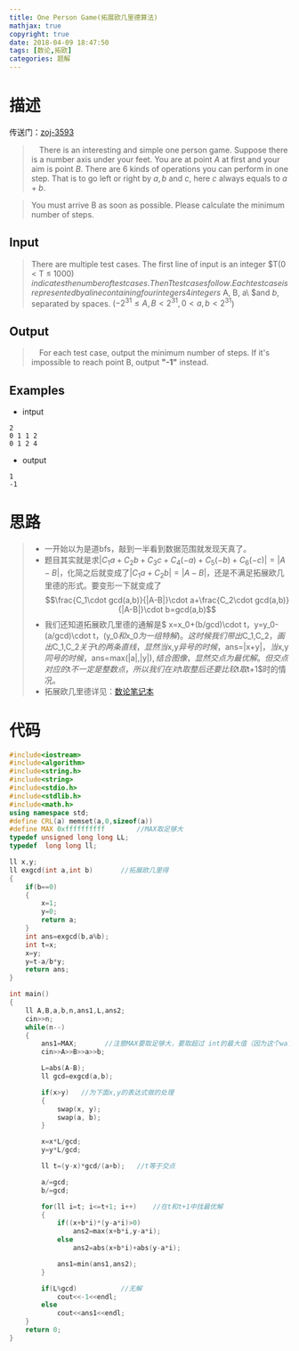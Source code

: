 ```yaml
---
title: One Person Game(拓展欧几里德算法)
mathjax: true
copyright: true
date: 2018-04-09 18:47:50
tags: [数论,拓欧]
categories: 题解
---
```

# 描述
传送门：[zoj-3593](http://acm.zju.edu.cn/onlinejudge/showProblem.do?problemId=4677)

>&emsp;There is an interesting and simple one person game. Suppose there is a number axis under your feet. You are at point $A$ at first and your aim is point $B$. There are 6 kinds of operations you can perform in one step. That is to go left or right by $a,b$ and $c$, here $c$ always equals to $a+b$. 

>You must arrive B as soon as possible. Please calculate the minimum number of steps. 

<!--more-->
## Input
>There are multiple test cases. The first line of input is an integer $T(0 < T ≤ 1000) $indicates the number of test cases. Then T test cases follow. Each test case is represented by a line containing four integers 4 integers$ A, B, a\ $and $b$, separated by spaces. ($-2^{31} ≤ A, B < 2^{31}, 0 < a, b < 2^{31}$) 

## Output
>&emsp;For each test case, output the minimum number of steps. If it's impossible to reach point B, output **"-1"** instead. 

## Examples
* intput
```
2
0 1 1 2
0 1 2 4
```
* output
```
1
-1
```

# 思路
>* 一开始以为是道bfs，敲到一半看到数据范围就发现天真了。
>* 题目其实就是求$|C_1a+C_2b+C_3c+C_4(-a)+C_5(-b)+C_6(-c)|=|A-B|$，化简之后就变成了$|C_1a+C_2b|=|A-B|$，还是不满足拓展欧几里德的形式。要变形一下就变成了
$$\frac{C_1\cdot gcd(a,b)}{|A-B|}\cdot a+\frac{C_2\cdot gcd(a,b)}{|A-B|}\cdot b=gcd(a,b)$$
>* 我们还知道拓展欧几里德的通解是$ x=x_0+(b/gcd)\cdot t$，$y=y_0-(a/gcd)\cdot t$，($y_0$和$x_0$为一组特解)。这时候我们带出$C_1,C_2$，画出$C_1,C_2$关于$t$的两条直线，显然当$x,y$异号的时候，$ans=|x+y|$，当$x,y$同号的时候，$ans=max(|a|,|y|)$,结合图像，显然交点为最优解。但交点对应的$t$不一定是整数点，所以我们在对$t$取整后还要比较$t$取$t+1$时的情况。
>* 拓展欧几里德详见：[数论笔记本](http://x-armin.com/%E6%95%B0%E8%AE%BA%E7%AC%94%E8%AE%B0%E6%9C%AC/)

# 代码
```c++
#include<iostream>
#include<algorithm>
#include<string.h>
#include<string>
#include<stdio.h>
#include<stdlib.h>
#include<math.h>
using namespace std;
#define CRL(a) memset(a,0,sizeof(a))
#define MAX 0xffffffffff        //MAX取足够大
typedef unsigned long long LL;
typedef  long long ll;

ll x,y;
ll exgcd(int a,int b)		//拓展欧几里得
{
    if(b==0)
    {
        x=1;
        y=0;
        return a;
    }
    int ans=exgcd(b,a%b);
    int t=x;
    x=y;
    y=t-a/b*y;
    return ans;
}

int main()
{
    ll A,B,a,b,n,ans1,L,ans2;
    cin>>n;
    while(n--)
    {
        ans1=MAX;		//注意MAX要取足够大，要取超过 int的最大值（因为这个wa了无数发）
        cin>>A>>B>>a>>b;

        L=abs(A-B);
        ll gcd=exgcd(a,b);

        if(x>y)   //为下面x,y的表达式做的处理
        {
            swap(x, y);
            swap(a, b);
        }

        x=x*L/gcd;
        y=y*L/gcd;

        ll t=(y-x)*gcd/(a+b);	//t等于交点

        a/=gcd;
        b/=gcd;

        for(ll i=t; i<=t+1; i++)	//在t和t+1中找最优解
        {
            if((x+b*i)*(y-a*i)>0)
                ans2=max(x+b*i,y-a*i);
            else
                ans2=abs(x+b*i)+abs(y-a*i);

            ans1=min(ans1,ans2);
        }

        if(L%gcd)			//无解
            cout<<-1<<endl;
        else
            cout<<ans1<<endl;
    }
    return 0;
}
```

